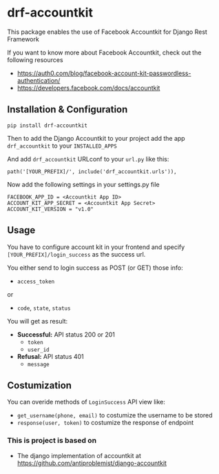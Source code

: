 # drf-accountkit
This package enables the use of Facebook Accountkit for Django Rest Framework

If you want to know more about Facebook Accountkit, check out the following resources
- https://auth0.com/blog/facebook-account-kit-passwordless-authentication/
- https://developers.facebook.com/docs/accountkit


## Installation & Configuration

	pip install drf-accountkit

Then to add the Django Accountkit to your project add the app `drf_accountkit` to your `INSTALLED_APPS`

And add `drf_accountkit` URLconf to your `url.py` like this:

    path('[YOUR_PREFIX]/', include('drf_accountkit.urls')),


Now add the following settings in your settings.py file


	FACEBOOK_APP_ID = <Accountkit App ID>
	ACCOUNT_KIT_APP_SECRET = <Accountkit App Secret>
	ACCOUNT_KIT_VERSION = "v1.0"

## Usage

You have to configure account kit in your frontend and specify `[YOUR_PREFIX]/login_success` as the success url.

You either send to login success as POST (or GET) those info:
- `access_token`

or

- `code`, `state`, `status`

You will get as result:
- **Successful:** API status 200 or 201
    - `token`
    - `user_id`
- **Refusal:** API status 401
    - `message`


## Costumization
You can overide methods of  `LoginSuccess` API view like:
 - `get_username(phone, email)` to costumize the username to be stored
 - `response(user, token)` to costumize the response of endpoint


### This is project is based on

- The django implementation of accountkit at https://github.com/antiproblemist/django-accountkit

